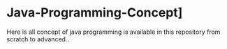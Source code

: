 # Java-Programming-Concept]
Here is all concept of java programming  is available in this repository from scratch to advanced..






